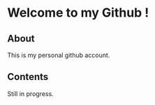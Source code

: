 # Welcome to my Github !

## About
This is my personal github account.

## Contents
Still in progress.
